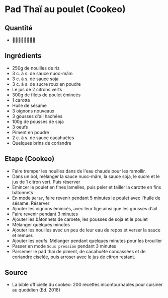 # Pad Thaï au poulet (Cookeo)

## Quantité 

* :raising_hand_man::raising_hand_man::raising_hand_man::raising_hand_man:

## Ingrédients

* 250g de nouilles de riz
* 3 c. à s. de sauce nuoc-mâm
* 3 c. à s. de sauce soja
* 3 c. à s. de sucre roux en poudre
* Le jus de 2 citrons verts
* 300g de filets de poulet émincés
* 1 carotte
* Huile de sésame
* 3 oignons nouveaux
* 3 gousses d'ail hachées
* 100g de pousses de soja
* 3 oeufs
* Piment en poudre
* 2 c. à s. de sauce cacahuètes
* Quelques brins de coriandre

## Etape (Cookeo)

* Faire tremper les nouilles dans de l'eau chaude pour les ramollir. 
* Dans un bol, mélanger la sauce nuoc-mâm, la sauce soja, le sucre et le jus de 1 citron vert. Puis réserver
* Emincer le poulet en fines lamelles, puis peler et tailler la carotte en fins bâtonnets
* En mode `Dorer`, faire revenir pendant 5 minutes le poulet avec l'huile de sésame. Réserver
* Ajouter les oignons émincés, avec leur tige ainsi que les gousses d'ail
* Faire revenir pendant 3 minutes
* Ajouter les bâtonnets de caroete, les pousses de soja et le poulet
* Mélanger quelques minutes
* Ajouter les nouilles avec un peu de leur eau de repos et verser la sauce et remuer.
* Ajouter les oeufs. Mélanger pendant quelques minutes pour les brouiller
* Passer en mode `Sous pression` pendant 3 minutes
* Parsemer le pad thaï de piment, de cacahuète concassées et de coriandre ciselée, puis arroser avec le jus de citron restant.

## Source 

* La bible officielle du cookeo: 200 recettes incontournables pour cuisiner au quotidien (Ed. 2018)

